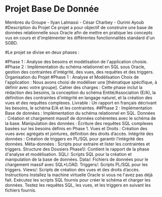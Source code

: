 # Projet Base De Donnée
Membres du Groupe
    - Ilyan Lalmassi
    - César Charbey
    - Ourimi Ayoub
#Description du Projet
Ce projet a pour objectif de construire une base de données relationnelle sous Oracle afin de mettre en pratique les concepts vus en cours et d'implémenter les différentes fonctionnalités standard d'un SGBD.

#Le projet se divise en deux phases :

#Phase 1 : Analyse des besoins et modélisation de l'application choisie.
#Phase 2 : Implémentation du schéma relationnel en SQL sous Oracle, gestion des contraintes d'intégrité, des vues, des requêtes et des triggers.
Organisation du Projet
#Phase 1 : Analyse et Modélisation
Choix de l'application : Nous avons choisi de modéliser une [thématique spécifique, à définir avec votre groupe].
Cahier des charges : Cette phase inclut la rédaction des besoins, la conception du schéma Entité/Association (E/A), la définition des contraintes d'intégrité en langage naturel, et la création des vues et des requêtes complexes.
Livrable : Un rapport en français décrivant les besoins, le schéma E/A et les contraintes.
##Phase 2 : Implémentation
Base de données : Implémentation du schéma relationnel en SQL.
Données : Création et chargement massif de données cohérentes avec le schéma de la base.
Manipulation des données : Écriture des requêtes SQL complexes basées sur les besoins définis en Phase 1.
Vues et Droits : Création des vues avec agrégats et jointures, définition des droits d’accès.
Intégrité des données : Création de triggers en PL/SQL pour garantir l’intégrité des données.
Méta-données : Scripts pour extraire et lister les contraintes et triggers.
Structure des Dossiers
Phase1/: Contient le rapport de la phase d'analyse et modélisation.
SQL/: Scripts SQL pour la création et manipulation de la base de données.
Data/: Fichiers de données pour le chargement massif avec SQL*LOAD.
Triggers/: Scripts PL/SQL pour les triggers.
Views/: Scripts de création des vues et des droits d’accès.
Instructions
Installez la machine virtuelle Oracle si vous ne l'avez pas déjà fait.
Exécutez les scripts SQL fournis pour créer le schéma et charger les données.
Testez les requêtes SQL, les vues, et les triggers en suivant les fichiers fournis.

